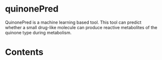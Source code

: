 # quinonePred
QuinonePred is a machine learning based tool. This tool can predict whether a small drug-like molecule can produce reactive metabolites of the quinone type during metabolism.

# Contents
